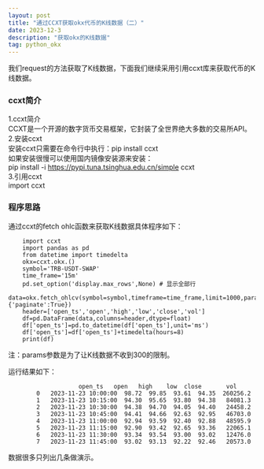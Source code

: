 ```yaml
---
layout: post
title: "通过CCXT获取okx代币的K线数据（二）"
date: 2023-12-3
description: "获取okx的K线数据"
tag: python_okx
--- 
```


我们request的方法获取了K线数据，下面我们继续采用引用ccxt库来获取代币的K线数据。
### ccxt简介
1.ccxt简介  
CCXT是一个开源的数字货币交易框架，它封装了全世界绝大多数的交易所API。   
2.安装ccxt  
安装ccxt只需要在命令行中执行：pip install ccxt   
如果安装很慢可以使用国内镜像安装源来安装：   
pip install -i https://pypi.tuna.tsinghua.edu.cn/simple ccxt  
3.引用ccxt  
import ccxt  
### 程序思路
通过ccxt的fetch ohlc函数来获取K线数据具体程序如下：  

		import ccxt
		import pandas as pd
		from datetime import timedelta
		okx=ccxt.okx.()
		symbol='TRB-USDT-SWAP'
		time_frame='15m'
		pd.set_option('display.max_rows',None) # 显示全部行
		data=okx.fetch_ohlcv(symbol=symbol,timeframe=time_frame,limit=1000,params={'paginate':True})
		header=['open_ts','open','high','low','close','vol']
		df=pd.DataFrame(data,columns=header,dtype=float)
		df['open_ts']=pd.to_datetime(df['open_ts'],unit='ms')
		df['open_ts']=df['open_ts']+timedelta(hours=8)
		print(df)    

注：params参数是为了让K线数据不收到300的限制。      

运行结果如下：   

				        open_ts   open   high    low  close       vol  
			0   2023-11-23 10:00:00  98.72  99.85  93.61  94.35  260256.2  
			1   2023-11-23 10:15:00  94.30  95.65  93.80  94.38   84081.3  
			2   2023-11-23 10:30:00  94.38  94.70  94.05  94.40   24458.2  
			3   2023-11-23 10:45:00  94.41  94.66  92.63  92.95   46703.0  
			4   2023-11-23 11:00:00  92.94  93.59  92.40  92.88   48595.9  
			5   2023-11-23 11:15:00  92.90  93.42  92.65  93.36   22065.1  
			6   2023-11-23 11:30:00  93.34  93.54  93.00  93.02   12476.0  
			7   2023-11-23 11:45:00  93.02  93.13  92.22  92.46   20573.0  

数据很多只列出几条做演示。
